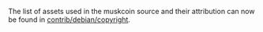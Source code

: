 The list of assets used in the muskcoin source and their attribution can now be found in [contrib/debian/copyright](../contrib/debian/copyright).
